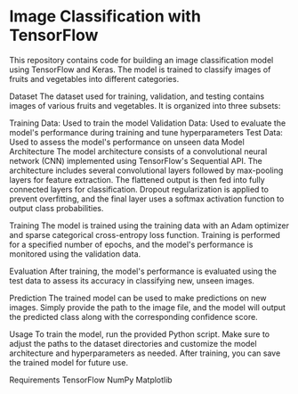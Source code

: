<h1>Image Classification with TensorFlow</h1>

This repository contains code for building an image classification model using TensorFlow and Keras. The model is trained to classify images of fruits and vegetables into different categories.

Dataset
The dataset used for training, validation, and testing contains images of various fruits and vegetables. It is organized into three subsets:

Training Data: Used to train the model
Validation Data: Used to evaluate the model's performance during training and tune hyperparameters
Test Data: Used to assess the model's performance on unseen data
Model Architecture
The model architecture consists of a convolutional neural network (CNN) implemented using TensorFlow's Sequential API. The architecture includes several convolutional layers followed by max-pooling layers for feature extraction. The flattened output is then fed into fully connected layers for classification. Dropout regularization is applied to prevent overfitting, and the final layer uses a softmax activation function to output class probabilities.

Training
The model is trained using the training data with an Adam optimizer and sparse categorical cross-entropy loss function. Training is performed for a specified number of epochs, and the model's performance is monitored using the validation data.

Evaluation
After training, the model's performance is evaluated using the test data to assess its accuracy in classifying new, unseen images.

Prediction
The trained model can be used to make predictions on new images. Simply provide the path to the image file, and the model will output the predicted class along with the corresponding confidence score.

Usage
To train the model, run the provided Python script. Make sure to adjust the paths to the dataset directories and customize the model architecture and hyperparameters as needed. After training, you can save the trained model for future use.

Requirements
TensorFlow
NumPy
Matplotlib
